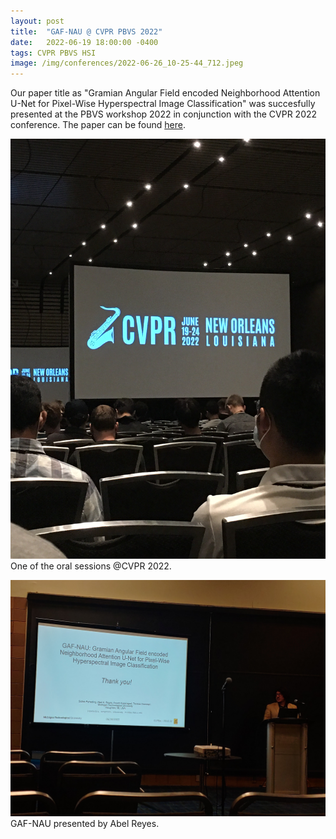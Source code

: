 ```yaml
---
layout: post
title:  "GAF-NAU @ CVPR PBVS 2022"
date:   2022-06-19 18:00:00 -0400
tags: CVPR PBVS HSI
image: /img/conferences/2022-06-26_10-25-44_712.jpeg
---
```

Our paper title as "Gramian Angular Field encoded Neighborhood Attention U-Net for Pixel-Wise Hyperspectral Image Classification" was succesfully presented
at the PBVS workshop 2022 in conjunction with the CVPR 2022 conference. The paper can be found [here](https://openaccess.thecvf.com/content/CVPR2022W/PBVS/papers/Paheding_GAF-NAU_Gramian_Angular_Field_Encoded_Neighborhood_Attention_U-Net_for_Pixel-Wise_CVPRW_2022_paper.pdf).


![](/img/conferences/2022-06-22_10-18-41_491.jpeg)
One of the oral sessions @CVPR 2022.



![](/img/conferences/2022-06-19_18-49-50_750.jpeg)
GAF-NAU presented by Abel Reyes. 